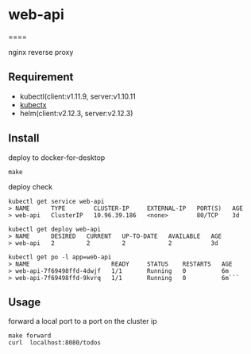 # web-api

====

nginx reverse proxy

## Requirement

- kubectl(client:v1.11.9, server:v1.10.11
- [kubectx](https://github.com/ahmetb/kubectx)
- helm(client:v2.12.3, server:v2.12.3)

## Install

deploy to docker-for-desktop

```shell
make
```

deploy check

```shell
kubectl get service web-api
> NAME      TYPE        CLUSTER-IP     EXTERNAL-IP   PORT(S)   AGE
> web-api   ClusterIP   10.96.39.186   <none>        80/TCP    3d

kubectl get deploy web-api
> NAME      DESIRED   CURRENT   UP-TO-DATE   AVAILABLE   AGE
> web-api   2         2         2            2           3d

kubectl get po -l app=web-api
> NAME                       READY     STATUS    RESTARTS   AGE
> web-api-7f69498ffd-4dwjf   1/1       Running   0          6m
> web-api-7f69498ffd-9kvrq   1/1       Running   0          6m```
```

## Usage

forward a local port to a port on the cluster ip

```shell
make forward
curl  localhost:8080/todos
```
